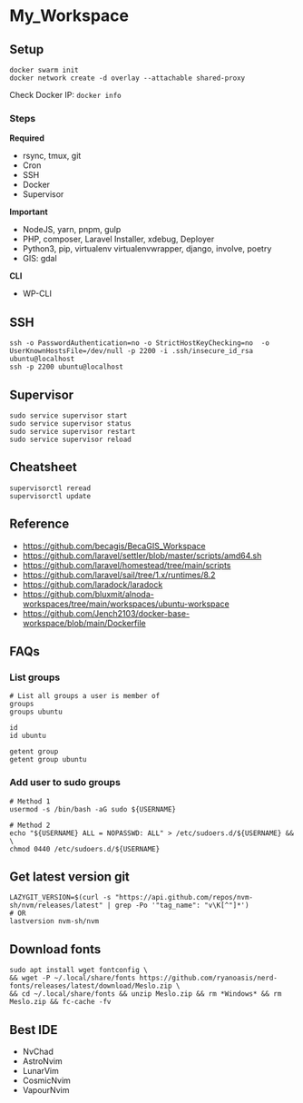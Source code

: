 # My_Workspace

## Setup
```shell
docker swarm init
docker network create -d overlay --attachable shared-proxy
```

Check Docker IP: `docker info`

### Steps
**Required**
- rsync, tmux, git
- Cron
- SSH
- Docker
- Supervisor

**Important**
- NodeJS, yarn, pnpm, gulp
- PHP, composer, Laravel Installer, xdebug, Deployer
- Python3, pip, virtualenv virtualenvwrapper, django, involve, poetry
- GIS: gdal

**CLI**
- WP-CLI

## SSH
```shell
ssh -o PasswordAuthentication=no -o StrictHostKeyChecking=no  -o UserKnownHostsFile=/dev/null -p 2200 -i .ssh/insecure_id_rsa ubuntu@localhost
ssh -p 2200 ubuntu@localhost
```

## Supervisor
```shell
sudo service supervisor start
sudo service supervisor status
sudo service supervisor restart
sudo service supervisor reload
```

## Cheatsheet
```shell
supervisorctl reread
supervisorctl update
```

## Reference
- https://github.com/becagis/BecaGIS_Workspace
- https://github.com/laravel/settler/blob/master/scripts/amd64.sh
- https://github.com/laravel/homestead/tree/main/scripts
- https://github.com/laravel/sail/tree/1.x/runtimes/8.2
- https://github.com/laradock/laradock
- https://github.com/bluxmit/alnoda-workspaces/tree/main/workspaces/ubuntu-workspace
- https://github.com/Jench2103/docker-base-workspace/blob/main/Dockerfile

## FAQs
### List groups
```shell
# List all groups a user is member of
groups
groups ubuntu

id
id ubuntu

getent group
getent group ubuntu
```

### Add user to sudo groups
```shell
# Method 1
usermod -s /bin/bash -aG sudo ${USERNAME}

# Method 2
echo "${USERNAME} ALL = NOPASSWD: ALL" > /etc/sudoers.d/${USERNAME} && \
chmod 0440 /etc/sudoers.d/${USERNAME}
```

## Get latest version git

```shell
LAZYGIT_VERSION=$(curl -s "https://api.github.com/repos/nvm-sh/nvm/releases/latest" | grep -Po '"tag_name": "v\K[^"]*')
# OR
lastversion nvm-sh/nvm
```
## Download fonts

```shell
sudo apt install wget fontconfig \
&& wget -P ~/.local/share/fonts https://github.com/ryanoasis/nerd-fonts/releases/latest/download/Meslo.zip \
&& cd ~/.local/share/fonts && unzip Meslo.zip && rm *Windows* && rm Meslo.zip && fc-cache -fv
```

## Best IDE
- NvChad
- AstroNvim
- LunarVim
- CosmicNvim
- VapourNvim